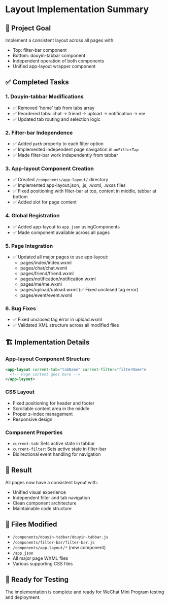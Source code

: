 # Layout Implementation Summary

## 🎯 Project Goal
Implement a consistent layout across all pages with:
- Top: filter-bar component
- Bottom: douyin-tabbar component  
- Independent operation of both components
- Unified app-layout wrapper component

## ✅ Completed Tasks

### 1. Douyin-tabbar Modifications
- ✅ Removed 'home' tab from tabs array
- ✅ Reordered tabs: chat → friend → upload → notification → me
- ✅ Updated tab routing and selection logic

### 2. Filter-bar Independence
- ✅ Added `path` property to each filter option
- ✅ Implemented independent page navigation in `onFilterTap`
- ✅ Made filter-bar work independently from tabbar

### 3. App-layout Component Creation
- ✅ Created `/components/app-layout/` directory
- ✅ Implemented app-layout.json, .js, .wxml, .wxss files
- ✅ Fixed positioning with filter-bar at top, content in middle, tabbar at bottom
- ✅ Added slot for page content

### 4. Global Registration
- ✅ Added app-layout to `app.json` usingComponents
- ✅ Made component available across all pages

### 5. Page Integration
- ✅ Updated all major pages to use app-layout:
  - pages/index/index.wxml
  - pages/chat/chat.wxml  
  - pages/friend/friend.wxml
  - pages/notification/notification.wxml
  - pages/me/me.wxml
  - pages/upload/upload.wxml (✅ Fixed unclosed tag error)
  - pages/event/event.wxml

### 6. Bug Fixes
- ✅ Fixed unclosed tag error in upload.wxml
- ✅ Validated XML structure across all modified files

## 🏗️ Implementation Details

### App-layout Component Structure
```xml
<app-layout current-tab="tabName" current-filter="filterName">
  <!-- Page content goes here -->
</app-layout>
```

### CSS Layout
- Fixed positioning for header and footer
- Scrollable content area in the middle  
- Proper z-index management
- Responsive design

### Component Properties
- `current-tab`: Sets active state in tabbar
- `current-filter`: Sets active state in filter-bar
- Bidirectional event handling for navigation

## 🎉 Result
All pages now have a consistent layout with:
- Unified visual experience
- Independent filter and tab navigation
- Clean component architecture
- Maintainable code structure

## 📁 Files Modified
- `/components/douyin-tabbar/douyin-tabbar.js`
- `/components/filter-bar/filter-bar.js`
- `/components/app-layout/*` (new component)
- `/app.json`
- All major page WXML files
- Various supporting CSS files

## 🚀 Ready for Testing
The implementation is complete and ready for WeChat Mini Program testing and deployment.
